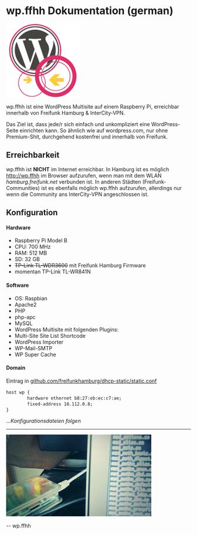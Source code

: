 # wp.ffhh Dokumentation (german)

<img src="https://raw.githubusercontent.com/reimersjan/wp.ffhh/master/assets/wpffhh-logo.jpg" width="200" height="200" alt="wp.ffhh logo"/>

wp.ffhh ist eine WordPress Multisite auf einem Raspberry Pi, erreichbar innerhalb von Freifunk Hamburg & InterCity-VPN.

Das Ziel ist, dass jede/r sich einfach und unkompliziert eine WordPress-Seite einrichten kann. So ähnlich wie auf wordpress.com, nur ohne Premium-Shit, durchgehend kostenfrei und innerhalb von Freifunk.

## Erreichbarkeit

wp.ffhh ist **NICHT** im Internet erreichbar. In Hamburg ist es möglich http://wp.ffhh im Browser aufzurufen, wenn man mit dem WLAN *hamburg.freifunk.net* verbunden ist. In anderen Städten (Freifunk-Communities) ist es ebenfalls möglich wp.ffhh aufzurufen, allerdings nur wenn die Community ans InterCity-VPN angeschlossen ist.

## Konfiguration

#### Hardware

- Raspberry Pi Model B
 - CPU: 700 MHz
 - RAM: 512 MB
 - SD: 32 GB
- ~~TP-Link TL-WDR3600~~ mit Freifunk Hamburg Firmware
 - momentan TP-Link TL-WR841N

#### Software

- OS: Raspbian
- Apache2
- PHP
 - php-apc
- MySQL
- WordPress Multisite mit folgenden Plugins:
 - Multi-Site Site List Shortcode
 - WordPress Importer
 - WP-Mail-SMTP
 - WP Super Cache

#### Domain  

Eintrag in [github.com/freifunkhamburg/dhcp-static/static.conf](https://github.com/freifunkhamburg/dhcp-static/blob/master/static.conf)

```
host wp {
        hardware ethernet b8:27:eb:ec:c7:ae;
        fixed-address 10.112.0.8;
}
```

*...Konfigurationsdateien folgen*

---

![photo of the running Raspberry Pi](https://raw.githubusercontent.com/reimersjan/wp.ffhh/master/assets/photo.jpg)

-- wp.ffhh
